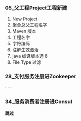 ### 05_父工程Project工程新建
1. New Project
2. 聚合总父工程名字
3. Maven 版本
4. 工程名字
5. 字符编码
6. 注解生效激活
7. java 编译版本选 8
8. File Type 过滤

### 28_支付服务注册进Zookeeper
·
·
·
### 34_服务消费者注册进Consul
**跳过**